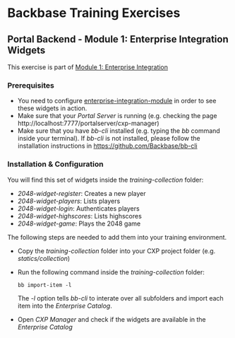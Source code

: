 # Backbase Training Exercises

## Portal Backend - Module 1: Enterprise Integration Widgets

This exercise is part of [Module 1: Enterprise Integration](../../..)

### Prerequisites

* You need to configure [enterprise-integration-module](../../../enterprise-integration-module) in order to see these widgets in action.
* Make sure that your *Portal Server* is running (e.g. checking the page http://localhost:7777/portalserver/cxp-manager)
* Make sure that you have *bb-cli* installed (e.g. typing the *bb* command inside your terminal). If *bb-cli* is not installed, please follow the installation instructions in https://github.com/Backbase/bb-cli

### Installation & Configuration

You will find this set of widgets inside the *training-collection* folder:

* *2048-widget-register*: Creates a new player
* *2048-widget-players*: Lists players
* *2048-widget-login*: Authenticates players
* *2048-widget-highscores*: Lists highscores
* *2048-widget-game*: Plays the 2048 game

The following steps are needed to add them into your training environment.

* Copy the *training-collection* folder into your CXP project folder (e.g. *statics/collection*)
* Run the following command inside the *training-collection* folder:

  ```
  bb import-item -l
  ```
  The *-l* option tells *bb-cli* to interate over all subfolders and import each item into the *Enterprise Catalog*.
  
* Open *CXP Manager* and check if the widgets are available in the *Enterprise Catalog*

